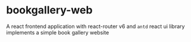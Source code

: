 # bookgallery-web 
A react frontend application with react-router v6 and `antd` react ui library implements a simple book gallery website
